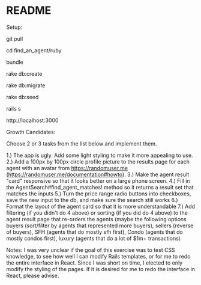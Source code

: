 # README

Setup:

git pull

cd find_an_agent/ruby

bundle

rake db:create

rake db:migrate

rake db:seed

rails s

http://localhost:3000


Growth Candidates:

  Choose 2 or 3 tasks from the list below and implement them.

  1.) The app is ugly. Add some light styling to make it more appealing to use.
  2.) Add a 100px by 100px circle profile picture to the results page for each agent with an avatar from https://randomuser.me (https://randomuser.me/documentation#howto).
  3.) Make the agent result "card" responsive so that it looks better on a large phone screen.
  4.) Fill in the AgentSearch#find_agent_matches! method so it returns a result set that matches the inputs
  5.) Turn the price range radio buttons into checkboxes, save the new input to the db, and make sure the search still works
  6.) Format the layout of the agent card so that it is more understandable
  7.) Add filtering (if you didn't do 4 above) or sorting (if you did do 4 above) to the agent result page that re-orders the agents (maybe the following options buyers (sort/filter by agents that represented more buyers), sellers (reverse of buyers), SFH (agents that do mostly sfh first), Condo (agents that do mostly condos first), luxury (agents that do a lot of $1m+ transactions)

Notes:
I was very unclear if the goal of this exercise was to test CSS knowledge, to see how well I can modify Rails templates, or for me to redo the entire interface in React. Since I was short on time, I elected to only modify the styling of the pages. If it is desired for me to redo the interface in React, please advise.